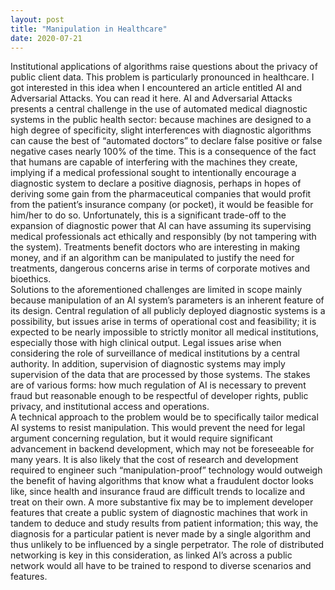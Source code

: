 ```yaml
---
layout: post
title: "Manipulation in Healthcare"
date: 2020-07-21
---
```


Institutional applications of algorithms raise questions about the privacy of public client data. This problem is particularly pronounced in healthcare. I got interested in this idea when I encountered an article entitled AI and Adversarial Attacks. You can read it here. 
AI and Adversarial Attacks presents a central challenge in the use of automated medical diagnostic systems in the public health sector: because machines are designed to a high degree of specificity, slight interferences with diagnostic algorithms can cause the best of “automated doctors” to declare false positive or false negative cases nearly 100% of the time. This is a consequence of the fact that humans are capable of interfering with the machines they create, implying if a medical professional sought to intentionally encourage a diagnostic system to declare a positive diagnosis, perhaps in hopes of deriving some gain from the pharmaceutical companies that would profit from the patient’s insurance company (or pocket),  it would be feasible for him/her to do so. Unfortunately, this is a significant trade-off to the expansion of diagnostic power that AI can have assuming its supervising medical professionals act ethically and responsibly (by not tampering with the system). Treatments benefit doctors who are interesting in making money, and if an algorithm can be manipulated to justify the need for treatments, dangerous concerns arise in terms of corporate motives and bioethics.  
Solutions to the aforementioned challenges are limited in scope mainly because manipulation of an AI system’s parameters is an inherent feature of its design. Central regulation of all publicly deployed diagnostic systems is a possibility, but issues arise in terms of operational cost and feasibility; it is expected to be nearly impossible to strictly monitor all medical institutions, especially those with high clinical output. Legal issues arise when considering the role of surveillance of medical institutions by a central authority. In addition, supervision of diagnostic systems may imply supervision of the data that are processed by those systems. The stakes are of various forms: how much regulation of AI is necessary to prevent fraud but reasonable enough to be respectful of developer rights, public privacy, and institutional access and operations.  
A technical approach to the problem would be to specifically tailor medical AI systems to resist manipulation. This would prevent the need for legal argument concerning regulation, but it would require significant advancement in backend development, which may not be foreseeable for many years. It is also likely that the cost of research and development required to engineer such “manipulation-proof” technology would outweigh the benefit of having algorithms that know what a fraudulent doctor looks like, since health and insurance fraud are difficult trends to localize and treat on their own. A more substantive fix may be to implement developer features that create a public system of diagnostic machines that work in tandem to deduce and study results from patient information; this way, the diagnosis for a particular patient is never made by a single algorithm and thus unlikely to be influenced by a single perpetrator. The role of distributed networking is key in this consideration, as linked AI’s across a public network would all have to be trained to respond to diverse scenarios and features.  
